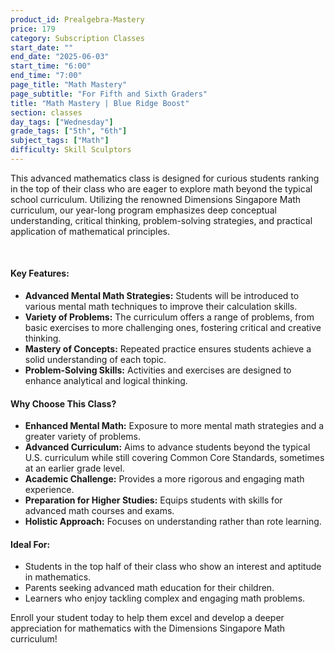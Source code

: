 ```yaml
---
product_id: Prealgebra-Mastery
price: 179
category: Subscription Classes
start_date: ""
end_date: "2025-06-03"
start_time: "6:00"
end_time: "7:00"
page_title: "Math Mastery"
page_subtitle: "For Fifth and Sixth Graders"
title: "Math Mastery | Blue Ridge Boost"
section: classes
day_tags: ["Wednesday"]
grade_tags: ["5th", "6th"]
subject_tags: ["Math"]
difficulty: Skill Sculptors
---
```

<p>This advanced mathematics class is designed for curious students ranking in the top of their class who are eager to explore math beyond the typical school curriculum. Utilizing the renowned Dimensions Singapore Math curriculum, our year-long program emphasizes deep conceptual understanding, critical thinking, problem-solving strategies, and practical application of mathematical principles.
</p>
<p><br>
</p>
<h4>Key Features:</h4>
<ul>
    <li><strong>Advanced Mental Math Strategies:</strong> Students will be introduced to various mental math techniques to improve their calculation skills.</li>
    <li><strong>Variety of Problems:</strong> The curriculum offers a range of problems, from basic exercises to more challenging ones, fostering critical and creative thinking.</li>
    <li><strong>Mastery of Concepts:</strong> Repeated practice ensures students achieve a solid understanding of each topic.</li>
    <li><strong>Problem-Solving Skills:</strong> Activities and exercises are designed to enhance analytical and logical thinking.</li>
</ul>

<h4>Why Choose This Class?</h4>
<ul>
    <li><strong>Enhanced Mental Math:</strong> Exposure to more mental math strategies and a greater variety of problems.</li>
    <li><strong>Advanced Curriculum:</strong> Aims to advance students beyond the typical U.S. curriculum while still covering Common Core Standards, sometimes at an earlier grade level.</li>
    <li><strong>Academic Challenge:</strong> Provides a more rigorous and engaging math experience.</li>
    <li><strong>Preparation for Higher Studies:</strong> Equips students with skills for advanced math courses and exams.</li>
    <li><strong>Holistic Approach:</strong> Focuses on understanding rather than rote learning.</li>
</ul>

<h4>Ideal For:</h4>
<ul>
    <li>Students in the top half of their class who show an interest and aptitude in mathematics.</li>
    <li>Parents seeking advanced math education for their children.</li>
    <li>Learners who enjoy tackling complex and engaging math problems.</li>
</ul>

<p>Enroll your student today to help them excel and develop a deeper appreciation for mathematics with the Dimensions Singapore Math curriculum!</p>
